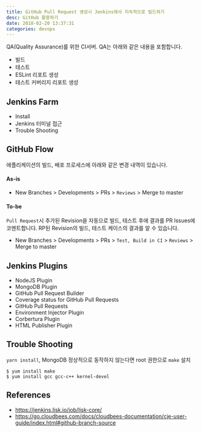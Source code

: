 ```yaml
---
title: GitHub Pull Request 생성시 Jenkins에서 지속적으로 빌드하기
desc: GitHub 활용하기
date: 2018-02-20 13:37:31
categories: devops
---
```


QA(Quality Assurance)를 위한 CI서버. QA는 아래와 같은 내용을 포함합니다.

- 빌드
- 테스트
- ESLint 리포트 생성
- 테스트 커버리지 리포트 생성

## Jenkins Farm

- Install
- Jenkins 터미널 접근
- Trouble Shooting

## GitHub Flow

애플리케이션의 빌드, 배포 프로세스에 아래와 같은 변경 내역이 있습니다.

#### As-is

- New Branches > Developments > PRs > `Reviews` > Merge to master

#### To-be

`Pull Request`시 추가된 Revision을 자동으로 빌드, 테스트 후에 결과를 PR Issues에 코멘트합니다. RP된 Revision의 빌드, 테스트 케이스의 결과를 알 수 있습니다.

- New Branches > Developments > PRs > `Test, Build in CI` > `Reviews` > Merge to master

## Jenkins Plugins

- NodeJS Plugin
- MongoDB Plugin
- GitHub Pull Request Builder
- Coverage status for GitHub Pull Requests
- GitHub Pull Requests
- Environment Injector Plugin
- Corbertura Plugin
- HTML Publisher Plugin

## Trouble Shooting

`yarn install`,  MongoDB 정상적으로 동작하지 않는다면 root 권한으로 `make` 설치

```
$ yum install make
$ yum install gcc gcc-c++ kernel-devel
```

## References

- https://jenkins.lisk.io/job/lisk-core/
- https://go.cloudbees.com/docs/cloudbees-documentation/cje-user-guide/index.html#github-branch-source
